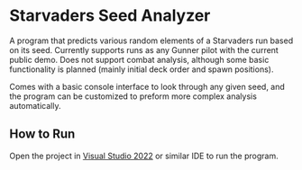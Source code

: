 # Starvaders Seed Analyzer
A program that predicts various random elements of a Starvaders run based on its seed.
Currently supports runs as any Gunner pilot with the current public demo.
Does not support combat analysis, although some basic functionality is planned (mainly initial deck order and spawn positions).

Comes with a basic console interface to look through any given seed, and the program can be customized to preform more complex analysis automatically.

## How to Run
Open the project in [Visual Studio 2022](https://visualstudio.microsoft.com/) or similar IDE to run the program.

